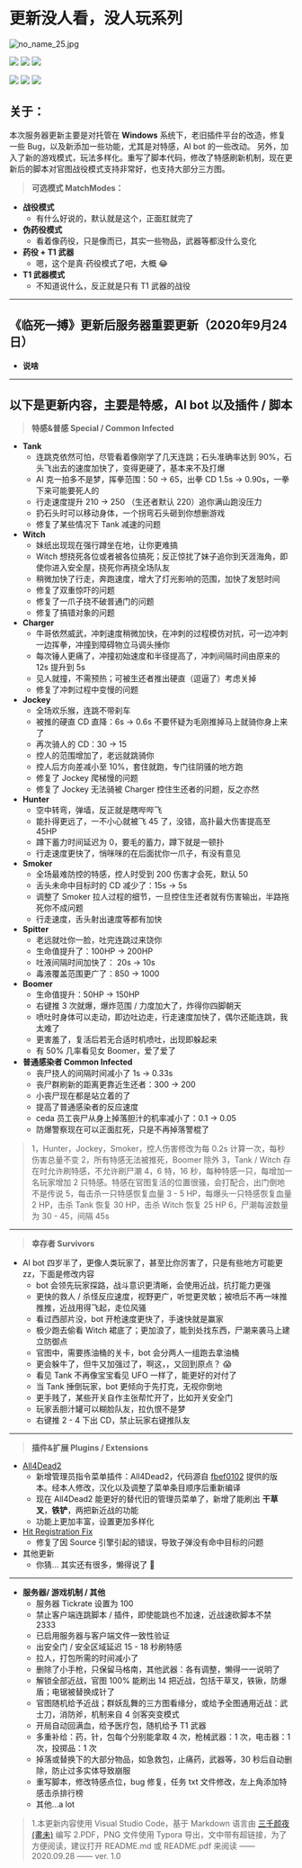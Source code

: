 # **更新没人看，没人玩系列**
![no_name_25.jpg](https://i.loli.net/2020/10/09/vI2XcxApdLlCSZq.jpg)
<p align="left">
<img src="https://img.shields.io/badge/Linux%2FmacOS-error-lightgrey"/>  <img src="https://img.shields.io/badge/Windows-passing-brightgreen"/>  <img src="https://img.shields.io/badge/Version-%20v1.0-blue"/>
<p align="left">
<img src="https://img.shields.io/badge/ %E4%B8%89%E6%96%B9%E5%9B%BE-%E7%9C%9F%E5%A5%BD%E7%8E%A9-green?logo=appveyor&style=for-the-badge"/>  <img src="https://img.shields.io/badge/%E5%B0%B8%E6%BD%AE-%E9%80%92%E8%8D%AF-orange?logo=appveyor&style=for-the-badge"/>  <img src="https://img.shields.io/badge/%E7%8E%A9%E6%B1%82%E7%94%9F-%E4%B8%8D%E5%AD%98%E5%9C%A8%E7%9A%84-blueviolet?logo=appveyor&style=for-the-badge"/>

## **关于：**
本次服务器更新主要是对托管在 **Windows** 系统下，老旧插件平台的改造，修复一些 Bug，以及新添加一些功能，尤其是对特感，AI bot 的一些改动。
另外，加入了新的游戏模式，玩法多样化。重写了脚本代码，修改了特感刷新机制，现在更新后的脚本对官图战役模式支持非常好，也支持大部分三方图。
> **可选模式 MatchModes：**
* **战役模式**
  * 有什么好说的，默认就是这个，正面肛就完了
* **伪药役模式**
  * 看着像药役，只是像而已，其实一些物品，武器等都没什么变化
* **药役 + T1 武器**
  * 嗯，这个是真·药役模式了吧，大概 😂
* **T1 武器模式**
  * 不知道说什么，反正就是只有 T1 武器的战役
---
## **《临死一搏》更新后服务器重要更新（2020年9月24日）**
* **说啥**
---
## **以下是更新内容，主要是特感，AI bot 以及插件 / 脚本**

> **特感&普感 Special / Common Infected**
>
* **Tank**
   * 连跳克依然可怕，尽管看着像刚学了几天连跳；石头准确率达到 90%，石头飞出去的速度加快了，变得更硬了，基本来不及打爆
   * AI 克一拍多不是梦，挥拳范围：50 → 65，出拳 CD 1.5s → 0.90s，一拳下来可能要死人的
   * 行走速度提升 210 → 250 （生还者默认 220）追你满山跑没压力
   * 扔石头时可以移动身体，一个拐弯石头砸到你想删游戏
   * 修复了某些情况下 Tank 减速的问题
* **Witch**
   * 妹纸出现现在强行蹲坐在地，让你更难搞
   * Witch 想挠死各位或者被各位搞死；反正惊扰了妹子追你到天涯海角，即使你进入安全屋，挠死你再挠全场队友
   * 稍微加快了行走，奔跑速度，增大了灯光影响的范围，加快了发怒时间
   * 修复了双重惊吓的问题
   * 修复了一爪子挠不破普通门的问题
   * 修复了搞错对象的问题
* **Charger**
   * 牛哥依然威武，冲刺速度稍微加快，在冲刺的过程模仿对抗，可一边冲刺一边挥拳，冲撞到障碍物立马调头捶你
   * 每次锤人更痛了，冲撞初始速度和半径提高了，冲刺间隔时间由原来的 12s 提升到 5s
   * 见人就撞，不需预热；可被生还者推出硬直（逗逼了）考虑关掉
   * 修复了冲刺过程中变慢的问题
* **Jockey**
   * 全场欢乐猴，连跳不带刹车
   * 被推的硬直 CD 直降：6s → 0.6s 不要怀疑为毛刚推掉马上就骑你身上来了
   * 再次骑人的 CD：30 → 15
   * 控人的范围增加了，老远就跳骑你
   * 控人后方向差减小至 10%，套住就跑，专门往阴骚的地方跑
   * 修复了 Jockey 爬梯慢的问题
   * 修复了 Jockey 无法骑被 Charger 控住生还者的问题，反之亦然
* **Hunter**
  * 空中转弯，弹墙，反正就是瞎哔哔飞
  * 能扑得更远了，一不小心就被飞 45 了，没错，高扑最大伤害提高至 45HP
  * 蹲下蓄力时间延迟为 0，要毛的蓄力，蹲下就是一顿扑
  * 行走速度更快了，悄咪咪的在后面扰你一爪子，有没有意见
* **Smoker**
  * 全场最难防控的特感，控人时受到 200 伤害才会死，默认 50
  * 舌头未命中目标时的 CD 减少了：15s → 5s
  * 调整了 Smoker 拉人过程的细节，一旦控住生还者就有伤害输出，半路拖死你不成问题
  * 行走速度，舌头射出速度等都有加快
* **Spitter**
  * 老远就吐你一脸，吐完连跳过来饶你
  * 生命值提升了：100HP → 200HP
  * 吐液间隔时间加快了： 20s → 10s
  * 毒液覆盖范围更广了：850 → 1000
* **Boomer**
  * 生命值提升：50HP → 150HP
  * 右键推 3 次就爆，爆炸范围 / 力度加大了，炸得你四脚朝天
  * 喷吐时身体可以走动，即边吐边走，行走速度加快了，偶尔还能连跳，我太难了
  * 更害羞了，复活后若无合适时机喷吐，出现即躲起来
  * 有 50% 几率看见女 Boomer，爱了爱了
* **普通感染者 Common Infected**
  * 丧尸挠人的间隔时间减小了 1s → 0.33s
  * 丧尸群刷新的距离更靠近生还者：300 → 200
  * 小丧尸现在都是站立着的了
  * 提高了普通感染者的反应速度
  * ceda 员工丧尸从身上掉落胆汁的机率减小了：0.1 → 0.05
  * 防爆警察现在可以正面肛死，只是不再掉落警棍了
>1，Hunter，Jockey，Smoker，控人伤害修改为每 0.2s 计算一次，每秒伤害总量不变
>2，所有特感无法被推死，Boomer 除外
>3，Tank / Witch 存在时允许刷特感，不允许刷尸潮
>4，6 特，16 秒，每种特感一只，每增加一名玩家增加 2 只特感。特感在官图复活的位置很骚，会打配合，出门倒地不是传说
>5，每击杀一只特感恢复血量 3 - 5 HP，每爆头一只特感恢复血量 2 HP，击杀 Tank 恢复 30 HP，击杀 Witch 恢复 25 HP
>6，尸潮每波数量为 30 - 45，间隔 45s
---
> **幸存者 Survivors**
  * AI bot 四岁半了，更像人类玩家了，甚至比你厉害了，只是有些地方可能更 zz，下面是修改内容
    * bot 会领先玩家探路，战斗意识更清晰，会使用近战，抗打能力更强
    * 更快的救人 / 杀怪反应速度，视野更广，听觉更灵敏；被喷后不再一味推推推，近战用得飞起，走位风骚
    * 看过西部片没，bot 开枪速度更快了，手速快就是赢家
    * 极少跑去偷看 Witch 裙底了；更加浪了，能到处找东西，尸潮来袭马上建立防御点
    * 官图中，需要拣油桶的关卡，bot 会分两人一组跑去拿油桶
    * 更会躲牛了，但牛又加强过了，啊这，，又回到原点？ 😱
    * 看见 Tank 不再像宝宝看见 UFO 一样了，能更好的对付了
    * 当 Tank 捶倒玩家，bot 更倾向于先打克，无视你倒地
    * 更手贱了，某些开关自作主张帮忙开了，比如开关安全门
    * 玩家丢胆汁罐可以糊脸队友，拉仇恨不是梦
    * 右键推 2 - 4 下出 CD，禁止玩家右键推队友
---
> **插件&扩展 Plugins / Extensions**
 * [All4Dead2](https://forums.alliedmods.net/showthread.php?t=84609)
   * 新增管理员指令菜单插件：All4Dead2，代码源自 [fbef0102](https://github.com/fbef0102/L4D2-Plugins/tree/master/all4dead2) 提供的版本。经本人修改，汉化以及调整了菜单条目顺序后重新编译
   * 现在 All4Dead2 能更好的替代旧的管理员菜单了，新增了能刷出 **干草叉**，**铁铲**，两把新近战的功能
   * 功能上更加丰富，设置更加多样化
* [Hit Registration Fix](https://forums.alliedmods.net/showthread.php?t=315405)
  * 修复了因 Source 引擎引起的错误，导致子弹没有命中目标的问题
* 其他更新
  * 你猜... 其实还有很多，懒得说了 🤡
---
* **服务器/ 游戏机制 / 其他**
  * 服务器 Tickrate 设置为 100
  * 禁止客户端连跳脚本 / 插件，即使能跳也不加速，近战速砍脚本不禁 2333
  * 已启用服务器与客户端文件一致性验证
  * 出安全门 / 安全区域延迟 15 - 18 秒刷特感
  * 拉人，打包所需的时间减小了
  * 删除了小手枪，只保留马格南，其他武器：各有调整，懒得一一说明了
  * 解锁全部近战，官图 100% 能刷出 14 把近战，包括干草叉，铁锹，防爆盾；电锯被替换成针了
  * 官图随机给予近战；群妖乱舞的三方图看缘分，或给予全图通用近战：武士刀，消防斧，机制来自 4 剑客突变模式
  * 开局自动回满血，给予医疗包，随机给予 T1 武器
  * 多重补给：药，针，包每个分别能拿取 4 次，枪械武器：1 次，电击器：1 次，投掷品：1 次
  * 掉落或替换下的大部分物品，如急救包，止痛药，武器等，30 秒后自动删除，防止过多实体导致崩服
  * 重写脚本，修改特感点位，bug 修复，任务 txt 文件修改，左上角添加特感击杀排行榜
  * 其他...a lot
> 1.本更新内容使用 Visual Studio Code，基于 Markdown 语言由 [三千颜夜(畫未)](https://steamcommunity.com/profiles/76561198149176045) 编写
> 2.PDF，PNG 文件使用 Typora 导出，文中带有超链接，为了方便阅读，建议打开 README.md 或 README.pdf 来阅读
> —— 2020.09.28 —— ver. 1.0
